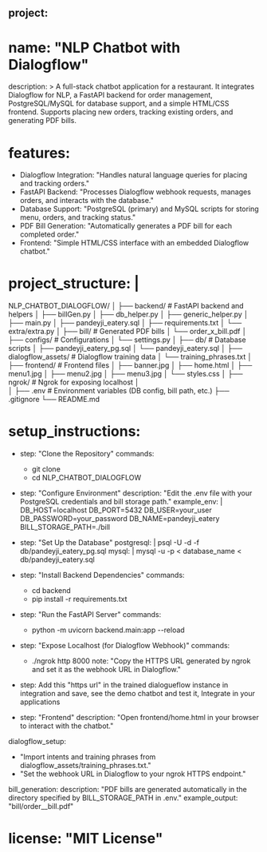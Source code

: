 ## project:
  # name: "NLP Chatbot with Dialogflow"
  description: >
    A full-stack chatbot application for a restaurant.
    It integrates Dialogflow for NLP, a FastAPI backend for order management,
    PostgreSQL/MySQL for database support, and a simple HTML/CSS frontend.
    Supports placing new orders, tracking existing orders, and generating PDF bills.

# features:
  - Dialogflow Integration: "Handles natural language queries for placing and tracking orders."
  - FastAPI Backend: "Processes Dialogflow webhook requests, manages orders, and interacts with the database."
  - Database Support: "PostgreSQL (primary) and MySQL scripts for storing menu, orders, and tracking status."
  - PDF Bill Generation: "Automatically generates a PDF bill for each completed order."
  - Frontend: "Simple HTML/CSS interface with an embedded Dialogflow chatbot."

# project_structure: |
  NLP_CHATBOT_DIALOGFLOW/
  │
  ├── backend/                 # FastAPI backend and helpers
  │   ├── billGen.py
  │   ├── db_helper.py
  │   ├── generic_helper.py
  │   ├── main.py
  │   ├── pandeyji_eatery.sql
  │   ├── requirements.txt
  │   └── extra/extra.py
  │
  ├── bill/                    # Generated PDF bills
  │   └── order_x_bill.pdf
  │
  ├── configs/                 # Configurations
  │   └── settings.py
  │
  ├── db/                      # Database scripts
  │   ├── pandeyji_eatery_pg.sql
  │   └── pandeyji_eatery.sql
  │
  ├── dialogflow_assets/       # Dialogflow training data
  │   └── training_phrases.txt
  │
  ├── frontend/                # Frontend files
  │   ├── banner.jpg
  │   ├── home.html
  │   ├── menu1.jpg
  │   ├── menu2.jpg
  │   ├── menu3.jpg
  │   └── styles.css
  │
  ├── ngrok/                   # Ngrok for exposing localhost
  │   
  │
  ├── .env                     # Environment variables (DB config, bill path, etc.)
  ├── .gitignore
  └── README.md

# setup_instructions:
  - step: "Clone the Repository"
    commands:
      - git clone <repo-url>
      - cd NLP_CHATBOT_DIALOGFLOW

  - step: "Configure Environment"
    description: "Edit the .env file with your PostgreSQL credentials and bill storage path."
    example_env: |
      DB_HOST=localhost
      DB_PORT=5432
      DB_USER=your_user
      DB_PASSWORD=your_password
      DB_NAME=pandeyji_eatery
      BILL_STORAGE_PATH=./bill

  - step: "Set Up the Database"
    postgresql: |
      psql -U <username> -d <database> -f db/pandeyji_eatery_pg.sql
    mysql: |
      mysql -u <username> -p < database_name < db/pandeyji_eatery.sql

  - step: "Install Backend Dependencies"
    commands:
      - cd backend
      - pip install -r requirements.txt

  - step: "Run the FastAPI Server"
    commands:
      - python -m uvicorn backend.main:app --reload

  - step: "Expose Localhost (for Dialogflow Webhook)"
    commands:
      - ./ngrok http 8000
    note: "Copy the HTTPS URL generated by ngrok and set it as the webhook URL in Dialogflow."

  - step: Add this "https url" in the trained dialogueflow instance in integration and save, see the demo chatbot and test it, Integrate in your applications

  - step: "Frontend"
    description: "Open frontend/home.html in your browser to interact with the chatbot."

dialogflow_setup:
  - "Import intents and training phrases from dialogflow_assets/training_phrases.txt."
  - "Set the webhook URL in Dialogflow to your ngrok HTTPS endpoint."

bill_generation:
  description: "PDF bills are generated automatically in the directory specified by BILL_STORAGE_PATH in .env."
  example_output: "bill/order_<id>_bill.pdf"

# license: "MIT License"
